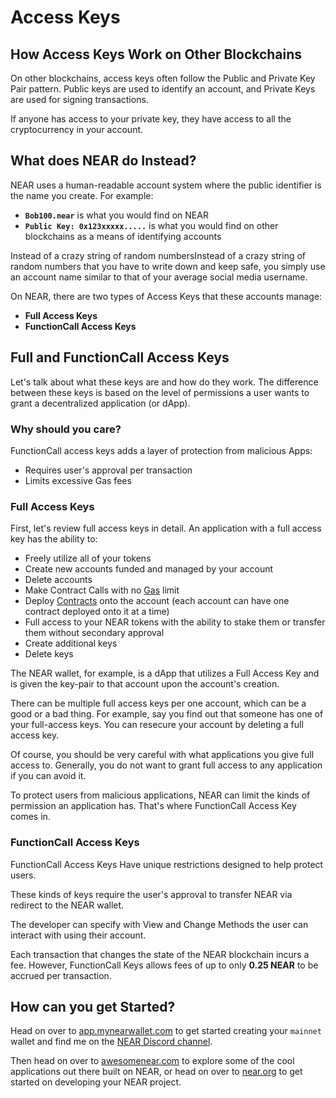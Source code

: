 # Access Keys

## How Access Keys Work on Other Blockchains

On other blockchains, access keys often follow the Public and Private Key Pair pattern. Public keys are used to identify an account, and Private Keys are used for signing transactions.

If anyone has access to your private key, they have access to all the cryptocurrency in your account.

## What does NEAR do Instead?

NEAR uses a human-readable account system where the public identifier is the name you create. For example:

* **`Bob100.near`** is what you would find on NEAR
* **`Public Key: 0x123xxxxx.....`** is what you would find on other blockchains as a means of identifying accounts

Instead of a crazy string of random numbersInstead of a crazy string of random numbers that you have to write down and keep safe, you simply use an account name similar to that of your average social media username.

On NEAR, there are two types of Access Keys that these accounts manage:

* **Full Access Keys**
* **FunctionCall Access Keys**

## Full and FunctionCall Access Keys

Let's talk about what these keys are and how do they work. The difference between these keys is based on the level of permissions a user wants to grant a decentralized application (or dApp).

### Why should you care?

FunctionCall access keys adds a layer of protection from malicious Apps:

* Requires user's approval per transaction
* Limits excessive Gas fees

### Full Access Keys

First, let's review full access keys in detail. An application with a full access key has the ability to:

* Freely utilize all of your tokens
* Create new accounts funded and managed by your account
* Delete accounts
* Make Contract Calls with no [Gas](https://docs.near.org/docs/concepts/gas) limit
* Deploy [Contracts](https://www.ibm.com/topics/smart-contracts) onto the account (each account can have one contract deployed onto it at a time)
* Full access to your NEAR tokens with the ability to stake them or transfer them without secondary approval
* Create additional keys
* Delete keys

The NEAR wallet, for example, is a dApp that utilizes a Full Access Key and is given the key-pair to that account upon the account's creation.

There can be multiple full access keys per one account, which can be a good or a bad thing. For example, say you find out that someone has one of your full-access keys. You can resecure your account by deleting a full access key.

Of course, you should be very careful with what applications you give full access to. Generally, you do not want to grant full access to any application if you can avoid it.

To protect users from malicious applications, NEAR can limit the kinds of permission an application has. That's where FunctionCall Access Key comes in.

### FunctionCall Access Keys

FunctionCall Access Keys Have unique restrictions designed to help protect users.

These kinds of keys require the user's approval to transfer NEAR via redirect to the NEAR wallet.

The developer can specify with View and Change Methods the user can interact with using their account.

Each transaction that changes the state of the NEAR blockchain incurs a fee. However, FunctionCall Keys allows fees of up to only **0.25 NEAR** to be accrued per transaction.

## How can you get Started?

Head on over to [app.mynearwallet.com](https://app.mynearwallet.com/) to get started creating your `mainnet` wallet and find me on the [NEAR Discord channel](https://near.chat).

Then head on over to [awesomenear.com](https://awesomenear.com) to explore some of the cool applications out there built on NEAR, or head on over to [near.org](https://near.org) to get started on developing your NEAR project.
